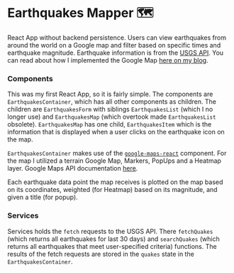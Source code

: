 # Earthquakes Mapper 🗺
React App without backend persistence. Users can view earthquakes from around the world on a Google map and filter based on specific times and earthquake magnitude. Earthquake information is from the [USGS API](https://earthquake.usgs.gov/fdsnws/event/1/). You can read about how I implemented the Google Map [here on my blog](https://medium.com/front-end-hacking/using-the-google-maps-javascript-api-in-a-react-project-b3ed734375c6).

### Components
This was my first React App, so it is fairly simple. The components are `EarthquakesContainer`, which has all other components as children. The children are `EarthquakesForm` with siblings `EarthquakesList` (which I no longer use) and `EarthquakesMap` (which overtook made `EarthquakesList` obsolete). `EarthquakesMap` has one child, `EarthquakesItem` which is the information that is displayed when a user clicks on the earthquake icon on the map.

`EarthquakesContainer` makes use of the [`google-maps-react`](https://www.npmjs.com/package/google-maps-react) component. For the map I utilized a terrain Google Map, Markers, PopUps and a Heatmap layer. Google Maps API documentation [here](https://developers.google.com/maps/documentation/javascript/).

Each earthquake data point the map receives is plotted on the map based on its coordinates, weighted (for Heatmap) based on its magnitude, and given a title (for popup).

### Services
Services holds the `fetch` requests to the USGS API. There `fetchQuakes` (which returns all earthquakes for last 30 days) and `searchQuakes` (which returns all earthquakes that meet user-specified criteria) functions. The results of the fetch requests are stored in the `quakes` state in the `EarthquakesContainer`. 
